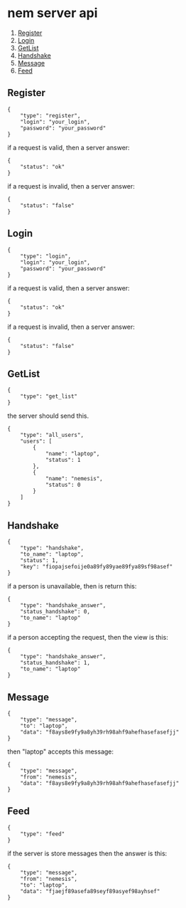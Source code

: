 # nem server api

1. [Register](#Register)
2. [Login](#Login)
3. [GetList](#GetList)
4. [Handshake](#Handshake)
5. [Message](#Message)
6. [Feed](#Feed)

## <a name="Register"></a> Register
```
{
	"type": "register",
	"login": "your_login",
	"password": "your_password"
}
```
if a request is valid, then a server answer:
```
{
	"status": "ok"
}
```
if a request is invalid, then a server answer:
```
{
	"status": "false"
}
```
## <a name="Login"></a> Login
```
{
	"type": "login",
	"login": "your_login",
	"password": "your_password"
}
```
if a request is valid, then a server answer:
```
{
	"status": "ok"
}
```
if a request is invalid, then a server answer:
```
{
	"status": "false"
}
```
## <a name="GetList"></a> GetList
```
{
	"type": "get_list"
}
```
the server should send this.
```
{
	"type": "all_users",
	"users": [
		{
			"name": "laptop",
			"status": 1
		},
		{
			"name": "nemesis",
			"status": 0
		}
	]
}
```
## <a name="Handshake"></a> Handshake
```
{
	"type": "handshake",
	"to_name": "laptop",
	"status": 1,
	"key": "fiopajsefoije0a89fy89yae89fya89sf98asef"
}
```
if a person is unavailable, then is return this:
```
{
	"type": "handshake_answer",
	"status_handshake": 0,
	"to_name": "laptop"
}
```
if a person accepting the request, then the view is this:
```
{
	"type": "handshake_answer",
	"status_handshake": 1,
	"to_name": "laptop"
}
```
## <a name="Message"></a> Message
```
{
	"type": "message",
	"to": "laptop",
	"data": "f8ays8e9fy9a8yh39rh98ahf9ahefhasefasefjj"
}
```
then "laptop" accepts this message:
```
{
	"type": "message",
	"from": "nemesis",
	"data": "f8ays8e9fy9a8yh39rh98ahf9ahefhasefasefjj"
}
```
## <a name="Feed"></a> Feed
```
{
	"type": "feed"
}
```
if the server is store messages then the answer is this:
```
{
	"type": "message",
	"from": "nemesis",
	"to": "laptop",
	"data": "fjaejf89asefa89seyf89asyef98ayhsef"
}
```
